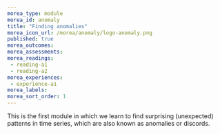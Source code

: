 ```yaml
---
morea_type: module
morea_id: anomaly
title: "Finding anomalies"
morea_icon_url: /morea/anomaly/logo-anomaly.png
published: true
morea_outcomes:
morea_assessments:
morea_readings:
 - reading-a1
 - reading-a2
morea_experiences:
 - experience-a1
morea_labels:
morea_sort_order: 1
---
```


This is the first module in which we learn to find surprising (unexpected) patterns in time series, which are also known as anomalies or discords.
